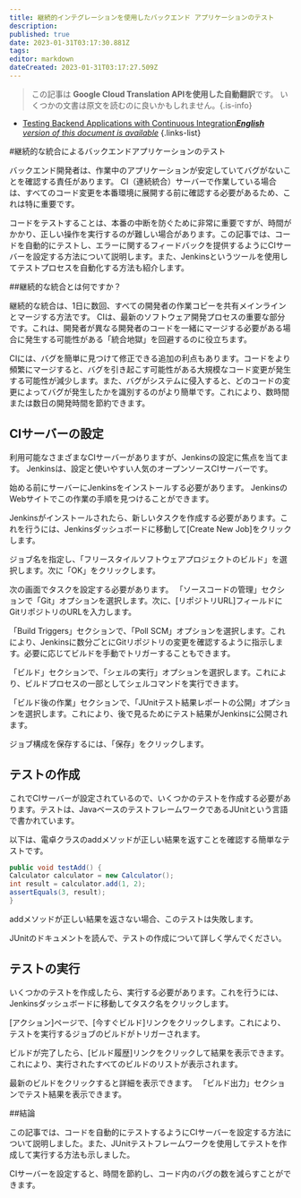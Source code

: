 ```yaml
---
title: 継続的インテグレーションを使用したバックエンド アプリケーションのテスト
description: 
published: true
date: 2023-01-31T03:17:30.881Z
tags: 
editor: markdown
dateCreated: 2023-01-31T03:17:27.509Z
---
```


> この記事は **Google Cloud Translation APIを使用した自動翻訳**です。
いくつかの文書は原文を読むのに良いかもしれません。{.is-info}
- [Testing Backend Applications with Continuous Integration***English** version of this document is available*](/en/Knowledge-base/Backend/testing-backend-applications-with-continuous-integration)
{.links-list}


#継続的な統合によるバックエンドアプリケーションのテスト

バックエンド開発者は、作業中のアプリケーションが安定していてバグがないことを確認する責任があります。 CI（連続統合）サーバーで作業している場合は、すべてのコード変更を本番環境に展開する前に確認する必要があるため、これは特に重要です。

コードをテストすることは、本番の中断を防ぐために非常に重要ですが、時間がかかり、正しい操作を実行するのが難しい場合があります。この記事では、コードを自動的にテストし、エラーに関するフィードバックを提供するようにCIサーバーを設定する方法について説明します。また、Jenkinsというツールを使用してテストプロセスを自動化する方法も紹介します。

##継続的な統合とは何ですか？

継続的な統合は、1日に数回、すべての開発者の作業コピーを共有メインラインとマージする方法です。 CIは、最新のソフトウェア開発プロセスの重要な部分です。これは、開発者が異なる開発者のコードを一緒にマージする必要がある場合に発生する可能性がある「統合地獄」を回避するのに役立ちます。

 CIには、バグを簡単に見つけて修正できる追加の利点もあります。コードをより頻繁にマージすると、バグを引き起こす可能性がある大規模なコード変更が発生する可能性が減少します。また、バグがシステムに侵入すると、どのコードの変更によってバグが発生したかを識別するのがより簡単です。これにより、数時間または数日の開発時間を節約できます。

## CIサーバーの設定

利用可能なさまざまなCIサーバーがありますが、Jenkinsの設定に焦点を当てます。 Jenkinsは、設定と使いやすい人気のオープンソースCIサーバーです。

始める前にサーバーにJenkinsをインストールする必要があります。 JenkinsのWebサイトでこの作業の手順を見つけることができます。

Jenkinsがインストールされたら、新しいタスクを作成する必要があります。これを行うには、Jenkinsダッシュボードに移動して[Create New Job]をクリックします。

ジョブ名を指定し、「フリースタイルソフトウェアプロジェクトのビルド」を選択します。次に「OK」をクリックします。

次の画面でタスクを設定する必要があります。 「ソースコードの管理」セクションで「Git」オプションを選択します。次に、[リポジトリURL]フィールドにGitリポジトリのURLを入力します。

「Build Triggers」セクションで、「Poll SCM」オプションを選択します。これにより、Jenkinsに数分ごとにGitリポジトリの変更を確認するように指示します。必要に応じてビルドを手動でトリガーすることもできます。

「ビルド」セクションで、「シェルの実行」オプションを選択します。これにより、ビルドプロセスの一部としてシェルコマンドを実行できます。

「ビルド後の作業」セクションで、「JUnitテスト結果レポートの公開」オプションを選択します。これにより、後で見るためにテスト結果がJenkinsに公開されます。

ジョブ構成を保存するには、「保存」をクリックします。

## テストの作成

これでCIサーバーが設定されているので、いくつかのテストを作成する必要があります。テストは、JavaベースのテストフレームワークであるJUnitという言語で書かれています。

以下は、電卓クラスのaddメソッドが正しい結果を返すことを確認する簡単なテストです。

```java
public void testAdd() {
Calculator calculator = new Calculator();
int result = calculator.add(1, 2);
assertEquals(3, result);
}
```

addメソッドが正しい結果を返さない場合、このテストは失敗します。

JUnitのドキュメントを読んで、テストの作成について詳しく学んでください。

## テストの実行

いくつかのテストを作成したら、実行する必要があります。これを行うには、Jenkinsダッシュボードに移動してタスク名をクリックします。

[アクション]ページで、[今すぐビルド]リンクをクリックします。これにより、テストを実行するジョブのビルドがトリガーされます。

ビルドが完了したら、[ビルド履歴]リンクをクリックして結果を表示できます。これにより、実行されたすべてのビルドのリストが表示されます。

最新のビルドをクリックすると詳細を表示できます。 「ビルド出力」セクションでテスト結果を表示できます。

##結論

この記事では、コードを自動的にテストするようにCIサーバーを設定する方法について説明しました。また、JUnitテストフレームワークを使用してテストを作成して実行する方法も示しました。

CIサーバーを設定すると、時間を節約し、コード内のバグの数を減らすことができます。
